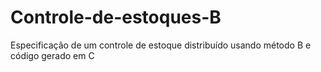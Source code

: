 # Controle-de-estoques-B
Especificação de um controle de estoque distribuído usando método B e código gerado em C
